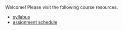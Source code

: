Welcome! Please visit the following course resources.

* [syllabus](syll)  
* [assignment schedule](hw)